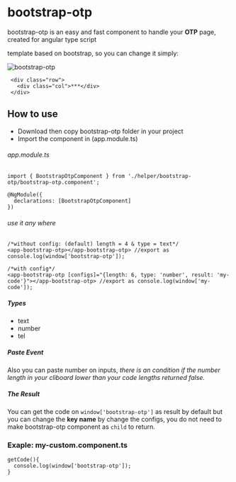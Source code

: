 # bootstrap-otp

<p>bootstrap-otp is an easy and fast component to handle your <b>OTP</b> page, created for angular type script</p>

<p>template based on bootstrap, so you can change it simply:<p>
 
 ![bootstrap-otp](https://media.giphy.com/media/H4oN7i9IoAZQ5MUu2X/giphy.gif)
 
 ```
  <div class="row">
    <div class="col">***</div>
  </div>
 ``` 

<h2>How to use</h2>

<ul>
  <li>Download then copy bootstrap-otp folder in your project</li>  
  <li>Import the component in (app.module.ts)</li>
</ul>

<h6>app.module.ts</h6>

```
import { BootstrapOtpComponent } from './helper/bootstrap-otp/bootstrap-otp.component';

@NgModule({
  declarations: [BootstrapOtpComponent]
})
```

<h6>use it any where</h6>

```
/*without config: (default) length = 4 & type = text*/
<app-bootstrap-otp></app-bootstrap-otp> //export as console.log(window['bootstrap-otp']);

/*with config*/
<app-bootstrap-otp [configs]="{length: 6, type: 'number', result: 'my-code'}"></app-bootstrap-otp> //export as console.log(window['my-code']);
```

<h5>Types</h5>

<ul>
  <li>text</li>
  <li>number</li>
  <li>tel</li>
</ul>

<h5>Paste Event</h5>

Also you can paste number on inputs, <i>there is an condition if the number length in your cliboard lower than your code lengths returned false.</i>

<h5>The Result</h5>

You can get the code on `window['bootstrap-otp']` as result by default but you can change the <b>key name</b> by change the configs, you do not need to make bootstrap-otp component as `child` to return.

<h3>Exaple: my-custom.component.ts</h5>

```
getCode(){
  console.log(window['bootstrap-otp']);
}
```

